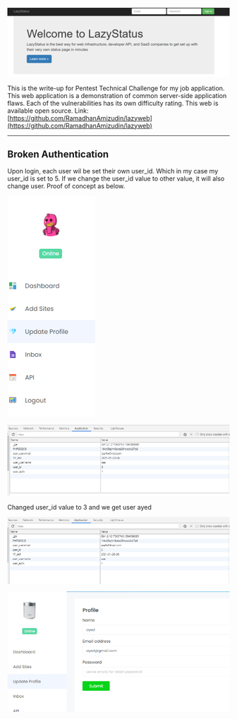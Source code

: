 ![lazy](https://github.com/aimanpoji/aimanpoji.github.io/blob/main/images/lazyweb/Lazy.PNG?raw=true)

 This is the write-up for Pentest Technical Challenge for my job application. This web application is a demonstration of common server-side application flaws. Each of the vulnerabilities has its own difficulty rating. This web is available open source. Link: [https://github.com/RamadhanAmizudin/lazyweb](https://github.com/RamadhanAmizudin/lazyweb)

***

## Broken Authentication

Upon login, each user wil be set their own user_id. Which in my case my user_id is set to 5. 
If we change the user_id value to other value, it will also change user. 
Proof of concept as below.

![broken1](https://github.com/aimanpoji/aimanpoji.github.io/blob/main/images/lazyweb/broken1.png?raw=true)

![broken2](https://github.com/aimanpoji/aimanpoji.github.io/blob/main/images/lazyweb/broke2.png?raw=true)


Changed user_id value to 3 and we get user ayed

![broken3](https://github.com/aimanpoji/aimanpoji.github.io/blob/main/images/lazyweb/broken3.png?raw=true)

![broken4](https://github.com/aimanpoji/aimanpoji.github.io/blob/main/images/lazyweb/broken4.png?raw=true)
